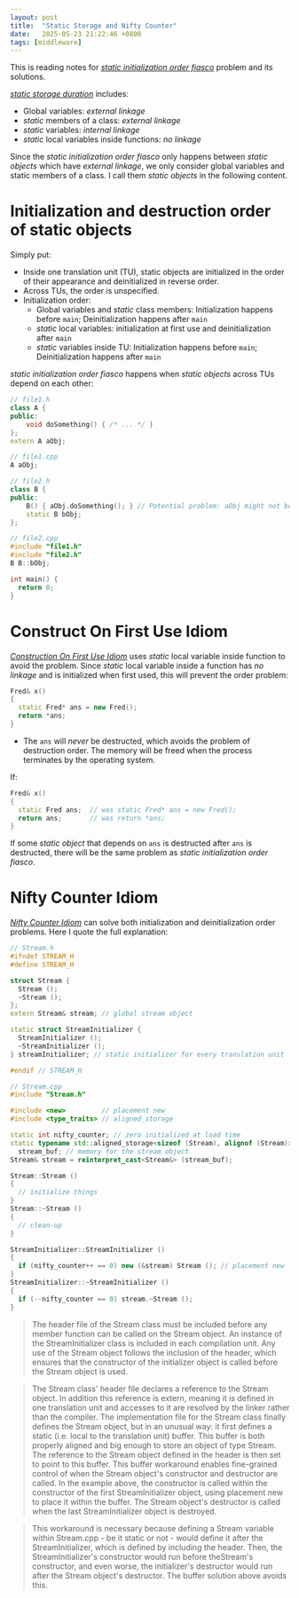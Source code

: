 ```yaml
---
layout: post
title:  "Static Storage and Nifty Counter"
date:   2025-05-23 21:22:46 +0800
tags: [middleware]
---
```


This is reading notes for [*static initialization order fiasco*](https://en.cppreference.com/w/cpp/language/siof) problem and its solutions.

[*static storage duration*](https://en.cppreference.com/w/cpp/language/storage_duration) includes:

- Global variables: *external linkage*
- *static* members of a class: *external linkage*
- *static* variables: *internal linkage*
- *static* local variables inside functions: *no linkage*

Since the *static initialization order fiasco* only happens between *static objects* which have *external linkage*, we only consider global variables and static members of a class. I call them *static objects* in the following content.

# Initialization and destruction order of static objects

Simply put:

- Inside one translation unit (TU), static objects are initialized in the order of their appearance and deinitialized in reverse order.
- Across TUs, the order is unspecified.
- Initialization order:
    - Global variables and *static* class members: Initialization happens before `main`; Deinitialization happens after `main`
    - *static* local variables: initialization at first use and deinitialization after `main`
    - *static* variables inside TU: Initialization happens before `main`; Deinitialization happens after `main`

*static initialization order fiasco* happens when *static objects* across TUs depend on each other:

```c++
// file1.h
class A {
public:
    void doSomething() { /* ... */ }
};
extern A aObj;

// file1.cpp
A aObj;

// file2.h
class B {
public:
    B() { aObj.doSomething(); } // Potential problem: aObj might not be initialized yet
    static B bObj;
};

// file2.cpp
#include "file1.h" 
#include "file2.h"
B B::bObj;

int main() {
  return 0;
}
```
# Construct On First Use Idiom

[*Construction On First Use Idiom*](https://isocpp.org/wiki/faq/ctors#static-init-order-on-first-use) uses *static* local variable inside function to avoid the problem. Since *static* local variable inside a function has *no linkage* and is initialized when first used, this will prevent the order problem:

```c++
Fred& x()
{
  static Fred* ans = new Fred();
  return *ans;
}
```

- The `ans` will *never* be destructed, which avoids the problem of destruction order. The memory will be freed when the process terminates by the operating system.

If:

```c++
Fred& x()
{
  static Fred ans;  // was static Fred* ans = new Fred();
  return ans;       // was return *ans;
}
```

If some *static object* that depends on `ans` is destructed after `ans` is destructed, there will be the same problem as *static initialization order fiasco*.

# Nifty Counter Idiom

[*Nifty Counter Idiom*](https://en.wikibooks.org/wiki/More_C%2B%2B_Idioms/Nifty_Counter) can solve both initialization and deinitialization order problems. Here I quote the full explanation:

```c++
// Stream.h
#ifndef STREAM_H
#define STREAM_H

struct Stream {
  Stream ();
  ~Stream ();
};
extern Stream& stream; // global stream object

static struct StreamInitializer {
  StreamInitializer ();
  ~StreamInitializer ();
} streamInitializer; // static initializer for every translation unit

#endif // STREAM_H
```
```c++
// Stream.cpp
#include "Stream.h"

#include <new>         // placement new
#include <type_traits> // aligned_storage

static int nifty_counter; // zero initialized at load time
static typename std::aligned_storage<sizeof (Stream), alignof (Stream)>::type
  stream_buf; // memory for the stream object
Stream& stream = reinterpret_cast<Stream&> (stream_buf);

Stream::Stream ()
{
  // initialize things
}
Stream::~Stream ()
{
  // clean-up
} 

StreamInitializer::StreamInitializer ()
{
  if (nifty_counter++ == 0) new (&stream) Stream (); // placement new
}
StreamInitializer::~StreamInitializer ()
{
  if (--nifty_counter == 0) stream.~Stream ();
}
```
> The header file of the Stream class must be included before any member function can be called on the Stream object. An instance of the StreamInitializer class is included in each compilation unit. Any use of the Stream object follows the inclusion of the header, which ensures that the constructor of the initializer object is called before the Stream object is used.

>The Stream class' header file declares a reference to the Stream object. In addition this reference is extern, meaning it is defined in one translation unit and accesses to it are resolved by the linker rather than the compiler.
The implementation file for the Stream class finally defines the Stream object, but in an unusual way: it first defines a static (i.e. local to the translation unit) buffer. This buffer is both properly aligned and big enough to store an object of type Stream. The reference to the Stream object defined in the header is then set to point to this buffer.
This buffer workaround enables fine-grained control of when the Stream object's constructor and destructor are called. In the example above, the constructor is called within the constructor of the first StreamInitializer object, using placement new to place it within the buffer. The Stream object's destructor is called when the last StreamInitializer object is destroyed.

>This workaround is necessary because defining a Stream variable within Stream.cpp - be it static or not - would define it after the StreamInitializer, which is defined by including the header. Then, the StreamInitializer's constructor would run before theStream's constructor, and even worse, the initializer's destructor would run after the Stream object's destructor. The buffer solution above avoids this.
